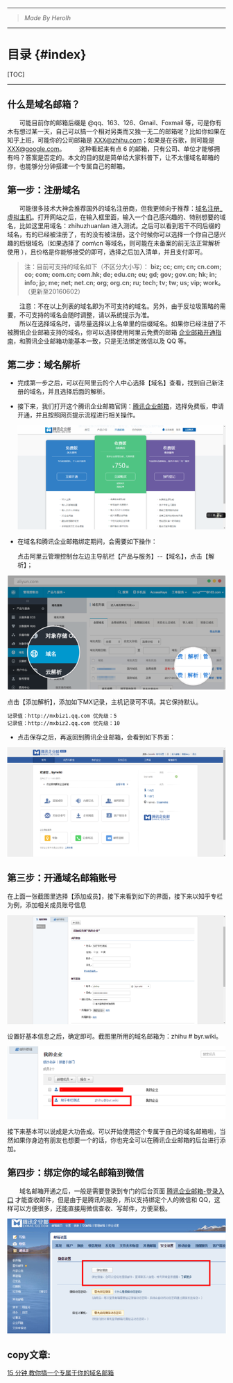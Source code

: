 ----------------------------------------------
> *Made By Herolh*
----------------------------------------------

# 目录 {#index}
[TOC]











--------------------------------------------

## 什么是域名邮箱？
&emsp;&emsp;可能目前你的邮箱后缀是 @qq、163、126、Gmail、Foxmail 等，可是你有木有想过某一天，自己可以搞一个相对另类而又独一无二的邮箱呢？比如你如果在知乎上班，可能你的公司邮箱是 XXX@zhihu.com；如果是在谷歌，则可能是 XXX@google.com。
&emsp;&emsp;这种看起来有点 6 的邮箱，只有公司、单位才能够拥有吗？答案是否定的。本文的目的就是简单给大家科普下，让不太懂域名邮箱的你，也能够分分钟搭建一个专属自己的邮箱。



## 第一步：注册域名

&emsp;&emsp;可能很多技术大神会推荐国外的域名注册商，但我更倾向于推荐：[域名注册_虚拟主机](https://wanwang.aliyun.com/)。打开网站之后，在输入框里面，输入一个自己感兴趣的、特别想要的域名，比如这里用域名：zhihuzhuanlan 进入测试。之后可以看到若干不同后缀的域名，有的已经被注册了，有的没有被注册。这个时候你可以选择一个你自己感兴趣的后缀域名（如果选择了 com\cn 等域名，则可能在未备案的前无法正常解析使用 ），且价格是你能够接受的即可，选择之后加入清单，并且支付即可。

>  注：目前可支持的域名如下（不区分大小写）：
> **biz; cc; cm; cn; cn.com; co; com; com.cn; com.hk; de; edu.cn; eu; gd; gov; gov.cn; hk; in; info; jp; me; net; net.cn; org; org.cn; ru; tech; tv; tw; us; vip; work。**（更新至20160602）

&emsp;&emsp;注意：不在以上列表的域名即为不可支持的域名。另外，由于反垃圾策略的需要，不可支持的域名会随时调整，请以系统提示为准。  
&emsp;&emsp;所以在选择域名时，请尽量选择以上名单里的后缀域名。如果你已经注册了不被腾讯企业邮箱支持的域名，你可以选择使用阿里云免费的邮箱 [企业邮箱开通指南](https://help.aliyun.com/knowledge_detail/36698.html)，和腾讯企业邮箱功能基本一致，只是无法绑定微信以及 QQ 等。



## 第二步：域名解析

- 完成第一步之后，可以在阿里云的个人中心选择【域名】查看，找到自己新注册的域名，并且选择后面的解析。

- 接下来，我们打开这个腾讯企业邮箱官网：[腾讯企业邮箱](https://exmail.qq.com/onlinesell/intro)，选择免费版，申请开通，并且按照网页提示流程进行相关操作。

    ![img](.assets/57a8a7b57c335144dafa6a4919a67733_hd.png)

- 在域名和腾讯企业邮箱绑定期间，会需要如下操作：

    点击阿里云管理控制台左边主导航栏【产品与服务】--【域名】，点击【解析】；

![img](.assets/453020cd596a36add9ca0c2185865fac_hd.png)

点击【添加解析】，添加如下MX记录，主机记录可不填。其它保持默认。

```markdown
记录值：http://mxbiz1.qq.com 优先级：5
记录值：http://mxbiz2.qq.com 优先级：10
```



- 点击保存之后，再返回到腾讯企业邮箱，会看到如下界面：

![img](.assets/bd099945b4a721ad52f8fd5792b8ab0e_hd.png)







## 第三步：开通域名邮箱账号

在上面一张截图里选择【添加成员】，接下来看到如下的界面，接下来以知乎专栏为例，添加相关成员账号信息

![img](.assets/bf491019350131f0dd486985d7cb2c7b_hd.png)

设置好基本信息之后，确定即可。截图里所用的域名邮箱为：zhihu # byr.wiki。

![img](.assets/030977d69cc035307b33ef939355b16d_hd.png)

接下来基本可以说成是大功告成。可以开始使用这个专属于自己的域名邮箱啦，当然如果你身边有朋友也想要一个的话，你也完全可以在腾讯企业邮箱的后台进行添加。





## 第四步：绑定你的域名邮箱到微信

&emsp;&emsp;域名邮箱开通之后，一般是需要登录到专门的后台页面 [腾讯企业邮箱-登录入口](https://exmail.qq.com/login) 才能查收邮件，但是由于是腾讯的服务，所以支持绑定个人的微信和 QQ，这样可以方便很多，还能直接用微信查收、写邮件，方便至极。

![img](.assets/419d6614c447a46fd14e70ff52db9cbd_hd.png)





## copy文章:

[15 分钟 教你搞一个专属于你的域名邮箱](https://zhuanlan.zhihu.com/p/22421809)















